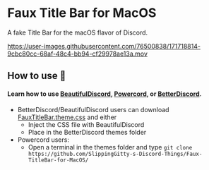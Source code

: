 # Faux Title Bar for MacOS

A fake Title Bar for the macOS flavor of Discord.

https://user-images.githubusercontent.com/76500838/171718814-9cbc80cc-68af-48c4-bb94-cf29978ae13a.mov

## How to use 📖 

#### Learn how to use [BeautifulDiscord](https://github.com/leovoel/BeautifulDiscord), [Powercord](https://github.com/powercord-org/powercord), or [BetterDiscord](https://github.com/rauenzi/BetterDiscordApp).

* BetterDiscord/BeautifulDiscord users can download [FauxTitleBar.theme.css](https://raw.githubusercontent.com/SlippingGitty-s-Discord-Things/Faux-TitleBar-for-MacOS/main/FauxTitleBar.theme.css) and either
  * Inject the CSS file with BeautifulDiscord
  * Place in the BetterDiscord themes folder
* Powercord users:
  * Open a terminal in the themes folder and type `git clone https://github.com/SlippingGitty-s-Discord-Things/Faux-TitleBar-for-MacOS/`
